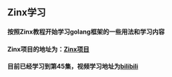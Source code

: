 ## Zinx学习
#### 按照Zinx教程开始学习golang框架的一些用法和学习内容
#### Zinx项目的地址为：[Zinx项目](https://github.com/aceld/zinx)
#### 目前已经学习到第45集，视频学习地址为[bilibili](https://www.bilibili.com/video/BV1wE411d7th?p=45&spm_id_from=pageDriver)
